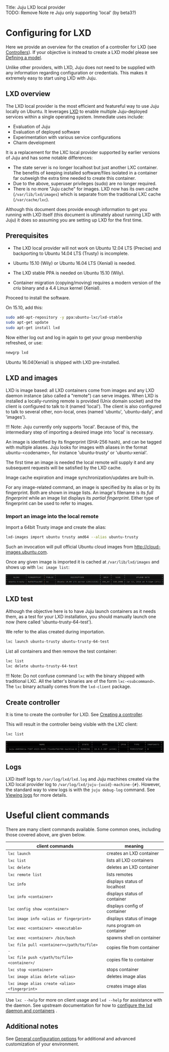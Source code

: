Title: Juju LXD local provider  
TODO: Remove Note re Juju only supporting 'local' (by beta3?)


# Configuring for LXD

Here we provide an overview for the creation of a controller for LXD
(see [Controllers](./controllers.html)). If your objective is instead
to create a LXD model please see [Defining a model](./models-defining.html).

Unlike other providers, with LXD, Juju does not need to be supplied with any
information regarding configuration or credentials. This makes it extremely
easy to start using LXD with Juju.


## LXD overview

The LXD local provider is the most efficient and featureful way to use Juju
locally on Ubuntu. It leverages [LXD](https://linuxcontainers.org/lxd/) to
enable multiple Juju-deployed services within a single operating system.
Immediate uses include:

 - Evaluation of Juju
 - Evaluation of deployed software
 - Experimentation with various service configurations
 - Charm development

It is a replacement for the LXC local provider supported by earlier versions
of Juju and has some notable differences:

 - The state server is no longer localhost but just another LXC container.
   The benefits of keeping installed software/files isolated in a container far
   outweigh the extra time needed to create this container.
 - Due to the above, superuser privileges (sudo) are no longer required.
 - There is no more "Juju cache" for images. LXD now has its own cache
   (`/var/lib/lxd/images`) which is separate from the traditional LXC cache
   (`/var/cache/lxc`).

Although this document does provide enough information to get you running with
LXD itself (this document is ultimately about running LXD with Juju) it does
so assuming you are setting up LXD for the first time.


## Prerequisites

 - The LXD local provider will not work on Ubuntu 12.04 LTS (Precise) and
   backporting to Ubuntu 14.04 LTS (Trusty) is incomplete.

 - Ubuntu 15.10 (Wily) or Ubuntu 16.04 LTS (Xenial) is needed.

 - The LXD stable PPA is needed on Ubuntu 15.10 (Wily).

 - Container migration (copying/moving) requires a modern version of the
   *criu* binary and a 4.4 Linux kernel (Xenial).

Proceed to install the software.

On 15.10, add this:

```bash
sudo add-apt-repository -y ppa:ubuntu-lxc/lxd-stable
sudo apt-get update
sudo apt-get install lxd
```

Now either log out and log in again to get your group membership refreshed, or
use:

```bash
newgrp lxd
```

Ubuntu 16.04(Xenial) is shipped with LXD pre-installed.


## LXD and images

LXD is image based: all LXD containers come from images and any LXD daemon
instance (also called a "remote") can serve images. When LXD is installed a
locally-running remote is provided (Unix domain socket) and the client is
configured to talk to it (named 'local'). The client is also configured to talk
to several other, non-local, ones (named 'ubuntu', 'ubuntu-daily', and
'images').

!!! Note: Juju currently only supports 'local'. Because of this, the
intermediary step of importing a desired image into 'local' is necessary.

An image is identified by its fingerprint (SHA-256 hash), and can be tagged
with multiple aliases. Juju looks for images with aliases in the format
ubuntu-&lt;codename&gt;, for instance 'ubuntu-trusty' or 'ubuntu-xenial'.

The first time an image is needed the local remote will supply it and any
subsequent requests will be satisfied by the LXD cache.

Image cache expiration and image synchronization/updates are built-in.

For any image-related command, an image is specified by its alias or by its
fingerprint. Both are shown in image lists. An image's filename is its *full
fingerprint* while an image list displays its *partial fingerprint*. Either
type of fingerprint can be used to refer to images.


### Import an image into the local remote

Import a 64bit Trusty image and create the alias:

```bash
lxd-images import ubuntu trusty amd64 --alias ubuntu-trusty
```

Such an invocation will pull official Ubuntu cloud images from
http://cloud-images.ubuntu.com.

Once any given image is imported it is cached at
`/var/lib/lxd/images` and shows up with `lxc image list`:

![lxc image list after importing](./media/image_list-imported_image-reduced70.png)


## LXD test

Although the objective here is to have Juju launch containers as it needs them,
as a test for your LXD installation, you should manually launch one now (here
called 'ubuntu-trusty-64-test').

We refer to the alias created during importation.

```bash
lxc launch ubuntu-trusty ubuntu-trusty-64-test
```

List all containers and then remove the test container:

```bash
lxc list
lxc delete ubuntu-trusty-64-test
```

!!! Note: Do not confuse command `lxc` with the binary shipped with traditional
LXC. All the latter's binaries are of the form `lxc-<subcommand>`. The `lxc`
binary actually comes from the `lxd-client` package.


## Create controller

It is time to create the controller for LXD. See
[Creating a controller](./controllers-creating.html).

This will result in the controller being visible with the LXC client:


```bash
lxc list
```

![bootstrap machine 0 in LXC CLI](./media/config-lxd_cli-machine_0.png)


## Logs

LXD itself logs to `/var/log/lxd/lxd.log` and Juju machines created via the
LXD local provider log to `/var/log/lxd/juju-{uuid}-machine-{#}`. However,
the standard way to view logs is with the `juju debug-log` command. See
[Viewing logs](./troubleshooting-logs.html) for more details.


# Useful client commands

There are many client commands available. Some common ones, including those covered
above, are given below.

<style> table td{text-align:left;}</style>

| client commands                               | meaning                            |
|----------------------------------------------|-----------------------------------|
`lxc launch`					                              | creates an LXD container
`lxc list`				                                	| lists all LXD containers
`lxc delete`					                              | deletes an LXD container
`lxc remote list`				                          | lists remotes
`lxc info`					                                | displays status of localhost
`lxc info <container>`			                     	| displays status of container
`lxc config show <container>`			               | displays config of container
`lxc image info <alias or fingerprint>`		      | displays status of image
`lxc exec <container> <executable>`	          	| runs program on container
`lxc exec <container> /bin/bash`		             | spawns shell on container
`lxc file pull <container></path/to/file> .` 	 | copies file from container
`lxc file push </path/to/file> <container>/`  	| copies file to container
`lxc stop <container>`				                     | stops container
`lxc image alias delete <alias>`		             | deletes image alias
`lxc image alias create <alias> <fingerprint>`	| creates image alias

Use `lxc --help` for more on client usage and `lxd --help` for assistance with the daemon.
See upstream documentation for how to
[configure the lxd daemon and containers](https://github.com/lxc/lxd/blob/master/doc/configuration.md)
.


## Additional notes

See [General configuration options](https://jujucharms.com/docs/stable/config-general)
for additional and advanced customization of your environment.
